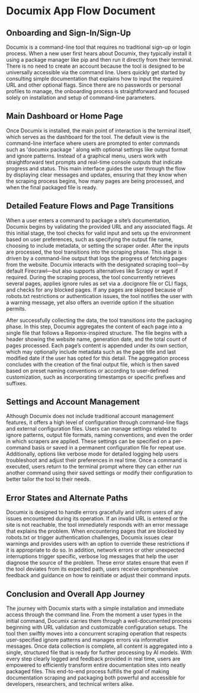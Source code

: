 # Documix App Flow Document

## Onboarding and Sign-In/Sign-Up
Documix is a command-line tool that requires no traditional sign-up or login process. When a new user first hears about Documix, they typically install it using a package manager like pip and then run it directly from their terminal. There is no need to create an account because the tool is designed to be universally accessible via the command line. Users quickly get started by consulting simple documentation that explains how to input the required URL and other optional flags. Since there are no passwords or personal profiles to manage, the onboarding process is straightforward and focused solely on installation and setup of command-line parameters.

## Main Dashboard or Home Page
Once Documix is installed, the main point of interaction is the terminal itself, which serves as the dashboard for the tool. The default view is the command-line interface where users are prompted to enter commands such as 'documix package <url>' along with optional settings like output format and ignore patterns. Instead of a graphical menu, users work with straightforward text prompts and real-time console outputs that indicate progress and status. This main interface guides the user through the flow by displaying clear messages and updates, ensuring that they know when the scraping process begins, how many pages are being processed, and when the final packaged file is ready.

## Detailed Feature Flows and Page Transitions
When a user enters a command to package a site’s documentation, Documix begins by validating the provided URL and any associated flags. At this initial stage, the tool checks for valid input and sets up the environment based on user preferences, such as specifying the output file name, choosing to include metadata, or setting the scraper order. After the inputs are processed, the tool transitions into the scraping phase. This stage is driven by a command-line output that logs the progress of fetching pages from the website. Documix interacts with the designated scraping tool—by default Firecrawl—but also supports alternatives like Scrapy or wget if required. During the scraping process, the tool concurrently retrieves several pages, applies ignore rules as set via a .docignore file or CLI flags, and checks for any blocked pages. If any pages are skipped because of robots.txt restrictions or authentication issues, the tool notifies the user with a warning message, yet also offers an override option if the situation permits.

After successfully collecting the data, the tool transitions into the packaging phase. In this step, Documix aggregates the content of each page into a single file that follows a Repomix-inspired structure. The file begins with a header showing the website name, generation date, and the total count of pages processed. Each page’s content is appended under its own section, which may optionally include metadata such as the page title and last modified date if the user has opted for this detail. The aggregation process concludes with the creation of the final output file, which is then saved based on preset naming conventions or according to user-defined customization, such as incorporating timestamps or specific prefixes and suffixes.

## Settings and Account Management
Although Documix does not include traditional account management features, it offers a high level of configuration through command-line flags and external configuration files. Users can manage settings related to ignore patterns, output file formats, naming conventions, and even the order in which scrapers are applied. These settings can be specified on a per-command basis or saved in a permanent configuration file for repeat use. Additionally, options like verbose mode for detailed logging help users troubleshoot and adjust their preferences in real time. Once a command is executed, users return to the terminal prompt where they can either run another command using their saved settings or modify their configuration to better tailor the tool to their needs.

## Error States and Alternate Paths
Documix is designed to handle errors gracefully and inform users of any issues encountered during its operation. If an invalid URL is entered or the site is not reachable, the tool immediately responds with an error message that explains the problem. When encountering pages that are blocked by robots.txt or trigger authentication challenges, Documix issues clear warnings and provides users with an option to override these restrictions if it is appropriate to do so. In addition, network errors or other unexpected interruptions trigger specific, verbose log messages that help the user diagnose the source of the problem. These error states ensure that even if the tool deviates from its expected path, users receive comprehensive feedback and guidance on how to reinitiate or adjust their command inputs.

## Conclusion and Overall App Journey
The journey with Documix starts with a simple installation and immediate access through the command line. From the moment a user types in the initial command, Documix carries them through a well-documented process beginning with URL validation and customizable configuration setups. The tool then swiftly moves into a concurrent scraping operation that respects user-specified ignore patterns and manages errors via informative messages. Once data collection is complete, all content is aggregated into a single, structured file that is ready for further processing by AI models. With every step clearly logged and feedback provided in real time, users are empowered to efficiently transform entire documentation sites into neatly packaged files. This end-to-end process fulfills the goal of making documentation scraping and packaging both powerful and accessible for developers, researchers, and technical writers alike.